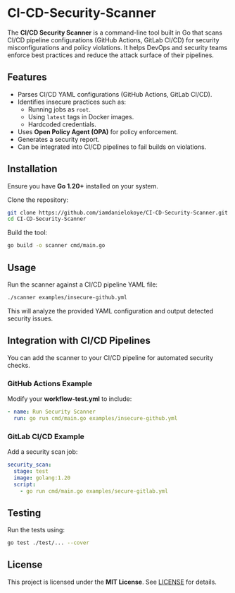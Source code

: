 # CI-CD-Security-Scanner

The **CI/CD Security Scanner** is a command-line tool built in Go that scans CI/CD pipeline configurations (GitHub Actions, GitLab CI/CD) for security misconfigurations and policy violations. It helps DevOps and security teams enforce best practices and reduce the attack surface of their pipelines.

## Features
- Parses CI/CD YAML configurations (GitHub Actions, GitLab CI/CD).
- Identifies insecure practices such as:
  - Running jobs as `root`.
  - Using `latest` tags in Docker images.
  - Hardcoded credentials.
- Uses **Open Policy Agent (OPA)** for policy enforcement.
- Generates a security report.
- Can be integrated into CI/CD pipelines to fail builds on violations.

## Installation
Ensure you have **Go 1.20+** installed on your system.

Clone the repository:
```sh
git clone https://github.com/iamdanielokoye/CI-CD-Security-Scanner.git
cd CI-CD-Security-Scanner
```

Build the tool:
```sh
go build -o scanner cmd/main.go
```

## Usage
Run the scanner against a CI/CD pipeline YAML file:
```sh
./scanner examples/insecure-github.yml
```

This will analyze the provided YAML configuration and output detected security issues.

## Integration with CI/CD Pipelines
You can add the scanner to your CI/CD pipeline for automated security checks.

### GitHub Actions Example
Modify your **workflow-test.yml** to include:
```yaml
- name: Run Security Scanner
  run: go run cmd/main.go examples/insecure-github.yml
```

### GitLab CI/CD Example
Add a security scan job:
```yaml
security_scan:
  stage: test
  image: golang:1.20
  script:
    - go run cmd/main.go examples/secure-gitlab.yml
```

## Testing
Run the tests using:
```sh
go test ./test/... --cover
```

## License
This project is licensed under the **MIT License**. See [LICENSE](LICENSE) for details.

